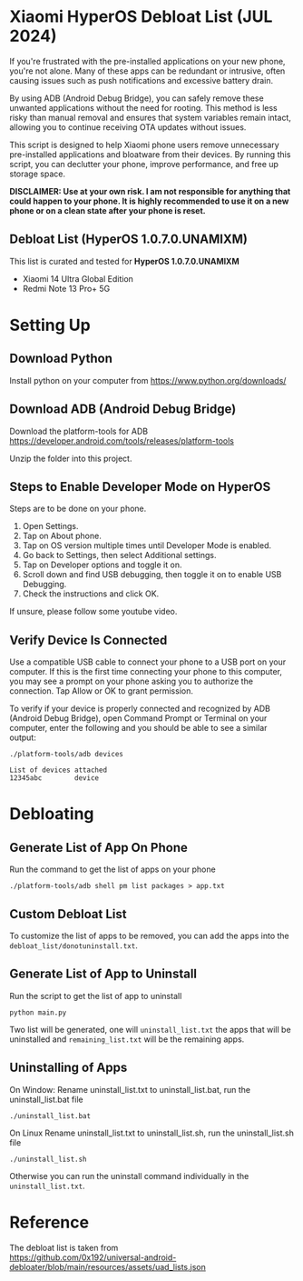 # Xiaomi HyperOS Debloat List (JUL 2024)
If you're frustrated with the pre-installed applications on your new phone, you're not alone. Many of these apps can be redundant or intrusive, often causing issues such as push notifications and excessive battery drain.

By using ADB (Android Debug Bridge), you can safely remove these unwanted applications without the need for rooting. This method is less risky than manual removal and ensures that system variables remain intact, allowing you to continue receiving OTA updates without issues.

This script is designed to help Xiaomi phone users remove unnecessary pre-installed applications and bloatware from their devices. 
By running this script, you can declutter your phone, improve performance, and free up storage space.

**DISCLAIMER: Use at your own risk. I am not responsible for anything that could happen to your phone. It is highly recommended to use it on a new phone or on a clean state after your phone is reset.**

## Debloat List (HyperOS 1.0.7.0.UNAMIXM)
This list is curated and tested for **HyperOS 1.0.7.0.UNAMIXM**
- Xiaomi 14 Ultra Global Edition
- Redmi Note 13 Pro+ 5G

# Setting Up
## Download Python
Install python on your computer from https://www.python.org/downloads/

## Download ADB (Android Debug Bridge)
Download the platform-tools for ADB
https://developer.android.com/tools/releases/platform-tools

Unzip the folder into this project.

## Steps to Enable Developer Mode on HyperOS
Steps are to be done on your phone.

1. Open Settings.
2. Tap on About phone.
3. Tap on OS version multiple times until Developer Mode is enabled.
4. Go back to Settings, then select Additional settings.
5. Tap on Developer options and toggle it on.
6. Scroll down and find USB debugging, then toggle it on to enable USB Debugging.
7. Check the instructions and click OK.

If unsure, please follow some youtube video.

## Verify Device Is Connected
Use a compatible USB cable to connect your phone to a USB port on your computer. If this is the first time connecting your phone to this computer, you may see a prompt on your phone asking you to authorize the connection. Tap Allow or OK to grant permission.

To verify if your device is properly connected and recognized by ADB (Android Debug Bridge), open Command Prompt or Terminal on your computer,
enter the following and you should be able to see a similar output:
```
./platform-tools/adb devices

List of devices attached
12345abc        device
```

# Debloating
## Generate List of App On Phone
Run the command to get the list of apps on your phone
```
./platform-tools/adb shell pm list packages > app.txt
```

## Custom Debloat List
To customize the list of apps to be removed, you can add the apps into the `debloat_list/donotuninstall.txt`. 


## Generate List of App to Uninstall
Run the script to get the list of app to uninstall
```
python main.py
```

Two list will be generated, one will `uninstall_list.txt` the apps that will be uninstalled and `remaining_list.txt` will be the remaining apps.

## Uninstalling of Apps
On Window:
Rename uninstall_list.txt to uninstall_list.bat, run the uninstall_list.bat file
```
./uninstall_list.bat
```


On Linux 
Rename uninstall_list.txt to uninstall_list.sh, run the uninstall_list.sh file
```
./uninstall_list.sh
```

Otherwise you can run the uninstall command individually in the `uninstall_list.txt`.

# Reference
The debloat list is taken from \
https://github.com/0x192/universal-android-debloater/blob/main/resources/assets/uad_lists.json
